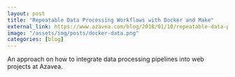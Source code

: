 ```yaml
---
layout: post
title: "Repeatable Data Processing Workflows with Docker and Make"
external_link: https://www.azavea.com/blog/2018/01/10/repeatable-data-processing-workflows-docker-make/
image: "/assets/img/posts/docker-data.png"
categories: [blog]
---
```

An approach on how to integrate data processing pipelines into web projects at Azavea.